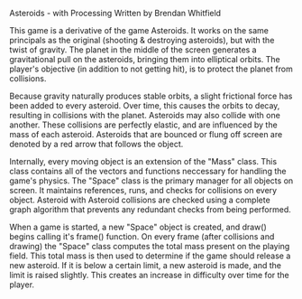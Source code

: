 Asteroids - with Processing
Written by Brendan Whitfield


This game is a derivative of the game Asteroids. It works on the same principals as the original (shooting & destroying asteroids), but with the twist of gravity. The planet in the middle of the screen generates a gravitational pull on the asteroids, bringing them into elliptical orbits. The player's objective (in addition to not getting hit), is to protect the planet from collisions.

Because gravity naturally produces stable orbits, a slight frictional force has been added to every asteroid. Over time, this causes the orbits to decay, resulting in collisions with the planet. Asteroids may also collide with one another. These collisions are perfectly elastic, and are influenced by the mass of each asteroid. Asteroids that are bounced or flung off screen are denoted by a red arrow that follows the object.

Internally, every moving object is an extension of the "Mass" class. This class contains all of the vectors and functions neccessary for handling the game's physics. The "Space" class is the primary manager for all objects on screen. It maintains references, runs, and checks for collisions on every object. Asteroid with Asteroid collisions are checked using a complete graph algorithm that prevents any redundant checks from being performed.

When a game is started, a new "Space" object is created, and draw() begins calling it's frame() function. On every frame (after collisions and drawing) the "Space" class computes the total mass present on the playing field. This total mass is then used to determine if the game should release a new asteroid. If it is below a certain limit, a new asteroid is made, and the limit is raised slightly. This creates an increase in difficulty over time for the player.